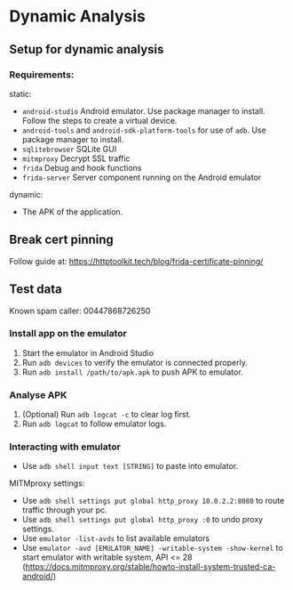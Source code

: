 # Dynamic Analysis

## Setup for dynamic analysis

### Requirements:

static:

- `android-studio` Android emulator. Use package manager to install. Follow the steps to create a virtual device.
- `android-tools` and `android-sdk-platform-tools` for use of `adb`. Use package manager to install.
- `sqlitebrowser` SQLite GUI
- `mitmproxy` Decrypt SSL traffic
- `frida` Debug and hook functions
- `frida-server` Server component running on the Android emulator

dynamic:

- The APK of the application.

## Break cert pinning

Follow guide at: https://httptoolkit.tech/blog/frida-certificate-pinning/

## Test data

Known spam caller: 00447868726250

### Install app on the emulator

1. Start the emulator in Android Studio
2. Run `adb devices` to verify the emulator is connected properly.
3. Run `adb install /path/to/apk.apk` to push APK to emulator.

### Analyse APK

1. (Optional) Run `adb logcat -c` to clear log first.
2. Run `adb logcat` to follow emulator logs.

### Interacting with emulator

- Use `adb shell input text [STRING]` to paste into emulator.

MITMproxy settings:
- Use `adb shell settings put global http_proxy 10.0.2.2:8080` to route traffic through your pc.
- Use `adb shell settings put global http_proxy :0` to undo proxy settings.
- Use `emulator -list-avds` to list available emulators
- Use `emulator -avd [EMULATOR_NAME] -writable-system -show-kernel` to start emulator with writable system, API <= 28 (https://docs.mitmproxy.org/stable/howto-install-system-trusted-ca-android/)

